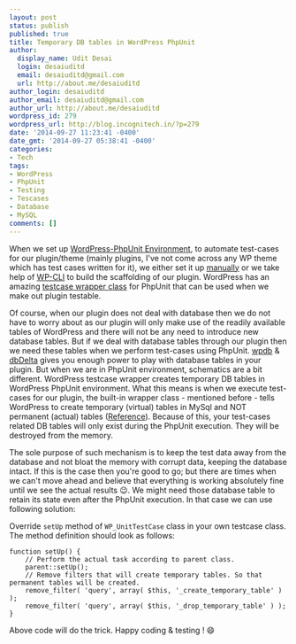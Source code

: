 ```yaml
---
layout: post
status: publish
published: true
title: Temporary DB tables in WordPress PhpUnit
author:
  display_name: Udit Desai
  login: desaiuditd
  email: desaiuditd@gmail.com
  url: http://about.me/desaiuditd
author_login: desaiuditd
author_email: desaiuditd@gmail.com
author_url: http://about.me/desaiuditd
wordpress_id: 279
wordpress_url: http://blog.incognitech.in/?p=279
date: '2014-09-27 11:23:41 -0400'
date_gmt: '2014-09-27 05:38:41 -0400'
categories:
- Tech
tags:
- WordPress
- PhpUnit
- Testing
- Tescases
- Database
- MySQL
comments: []
---
```


When we set up [WordPress-PhpUnit Environment](https://make.wordpress.org/core/handbook/automated-testing?), to automate test-cases for our plugin/theme (mainly plugins, I've not come across any WP theme which has test cases written for it), we either set it up [manually](http://ben.lobaugh.net/blog/84669/how-to-add-unit-testing-and-continuous-integration-to-your-wordpress-plugin) or we take help of [WP-CLI](https://github.com/wp-cli/wp-cli/wiki/Plugin-Unit-Tests) to build the scaffolding of our plugin. WordPress has an amazing [testcase wrapper class](https://develop.svn.wordpress.org/trunk/tests/phpunit/includes/testcase.php) for PhpUnit that can be used when we make out plugin testable.

Of course, when our plugin does not deal with database then we do not have to worry about as our plugin will only make use of the readily available tables of WordPress and there will not be any need to introduce new database tables. But if we deal with database tables through our plugin then we need these tables when we perform test-cases using PhpUnit. [wpdb](http://codex.wordpress.org/Class_Reference/wpdb) & [dbDelta](http://codex.wordpress.org/Creating_Tables_with_Plugins) gives you enough power to play with database tables in your plugin. But when we are in PhpUnit environment, schematics are a bit different. WordPress testcase wrapper creates temporary DB tables in WordPress PhpUnit environment. What this means is when we execute test-cases for our plugin, the built-in wrapper class - mentioned before - tells WordPress to create temporary (virtual) tables in MySql and NOT permanent (actual) tables ([Reference](https:&#47;&#47;core.trac.wordpress.org&#47;changeset&#47;27041&#47;trunk&#47;tests&#47;phpunit&#47;includes&#47;testcase.php)). Because of this, your test-cases related DB tables will only exist during the PhpUnit execution. They will be destroyed from the memory.

The sole purpose of such mechanism is to keep the test data away from the database and not bloat the memory with corrupt data, keeping the database intact. If this is the case then you're good to go; but there are times when we can't move ahead and believe that everything is working absolutely fine until we see the actual results :wink:. We might need those database table to retain its state even after the PhpUnit execution. In that case we can use following solution:

Override `setUp` method of `WP_UnitTestCase` class in your own testcase class. The method definition should look as follows:

    function setUp() {
        // Perform the actual task according to parent class.
        parent::setUp();
        // Remove filters that will create temporary tables. So that permanent tables will be created.
        remove_filter( 'query', array( $this, '_create_temporary_table' ) );
        remove_filter( 'query', array( $this, '_drop_temporary_table' ) );
    }

Above code will do the trick. Happy coding & testing ! :smile:
